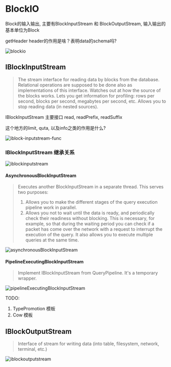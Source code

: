 # BlockIO

<!-- toc -->


Block的输入输出, 主要有BlockInputStream 和
BlockOutputStream, 输入输出的基本单位为Block

getHeader header的作用是啥？表明data的schema吗?


![blockio](./dot/blockio.svg)

## IBlockInputStream

> The stream interface for reading data by blocks from the database.
> Relational operations are supposed to be done also as implementations of this interface.
> Watches out at how the source of the blocks works.
> Lets you get information for profiling: rows per second, blocks per second, megabytes per second, etc.
> Allows you to stop reading data (in nested sources).

IBlockInputStream 主要接口 read, readPrefix, readSuffix

这个地方的limit, quta, 以及info之类的作用是什么?

![iblock-inputstream-func](./dot/iblock-inputstream-func.svg)

### IBlockInputStream 继承关系

![iblockinputstream](./dot/iblockinputstream.svg)

#### AsynchronousBlockInputStream


> Executes another BlockInputStream in a separate thread.
> This serves two purposes:
> 1. Allows you to make the different stages of the query execution pipeline work in parallel.
> 2. Allows you not to wait until the data is ready, and periodically check their readiness without blocking.
>    This is necessary, for example, so that during the waiting period you can check if a packet
>     has come over the network with a request to interrupt the execution of the query.
>    It also allows you to execute multiple queries at the same time.

![asynchronousBlockInputStream](./dot/asynchronous-block-inputstream.svg)

#### PipelineExecutingBlockInputStream

> Implement IBlockInputStream from QueryPipeline.
> It's a temporary wrapper.

![pipelineExecutingBlockInputStream](./dot/pipeline-executing-block-input-stream.svg)

TODO:
1. TypePromotion 模板
2. Cow 模板

## IBlockOutputStream

> Interface of stream for writing data (into table, filesystem, network, terminal, etc.)

![iblockoutputstream](./dot/iblockoutputstream.svg)
